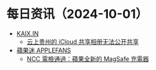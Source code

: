 ﻿# 每日资讯（2024-10-01）

- [KAIX.IN](https://kaix.in/feed/)
  - [云上贵州的 iCloud 共享相册无法公开共享](https://kaix.in/2024/1001-icloud/)
- [蘋果迷 APPLEFANS](https://applefans.today/feed/)
  - [NCC 電檢通過：蘋果全新的 MagSafe 充電器](https://applefans.today/2024-10-ncc-magsafe-adapter/)
